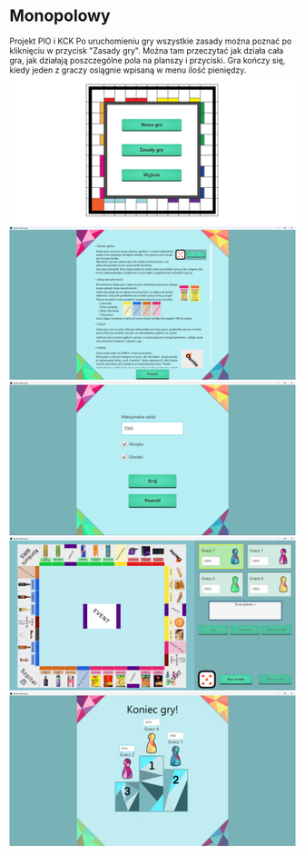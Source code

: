 # Monopolowy
Projekt PIO i KCK
Po uruchomieniu gry wszystkie zasady można poznać po kliknięciu w przycisk "Zasady gry". Można tam przeczytać jak 
działa cała gra, jak działają poszczególne pola na planszy i przyciski. Gra kończy się, kiedy jeden z graczy 
osiągnie wpisaną w menu ilość pieniędzy.
![start.png](start.png)
![zasady_gry](zasady_gry.png)
![menu.png](menu.png)
![gra.png](gra.png)
![leaderboard](leaderboard.png)